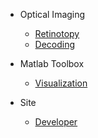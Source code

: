 <!-- docs/_sidebar.md -->

* Optical Imaging
  * [Retinotopy](/RetinoProj/intro.md)
  * [Decoding](decoding.md)

* Matlab Toolbox
  * [Visualization](configuration.md)

* Site
  * [Developer](/Develope_site.md)
